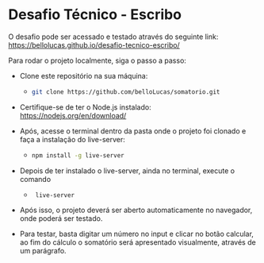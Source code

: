 # Desafio Técnico - Escribo

O desafio pode ser acessado e testado através do seguinte link: https://bellolucas.github.io/desafio-tecnico-escribo/

Para rodar o projeto localmente, siga o passo a passo:

- Clone este repositório na sua máquina:
  - ```bash
    git clone https://github.com/belloLucas/somatorio.git
    ```
    
- Certifique-se de ter o Node.js instalado: https://nodejs.org/en/download/
  
- Após, acesse o terminal dentro da pasta onde o projeto foi clonado e faça a instalação do live-server:
  - ```bash
    npm install -g live-server
    ```
- Depois de ter instalado o live-server, ainda no terminal, execute o comando
  - ```
     live-server
    ```
- Após isso, o projeto deverá ser aberto automaticamente no navegador, onde poderá ser testado.

- Para testar, basta digitar um número no input e clicar no botão calcular, ao fim do cálculo o somatório será apresentado visualmente, através de um parágrafo.
  
